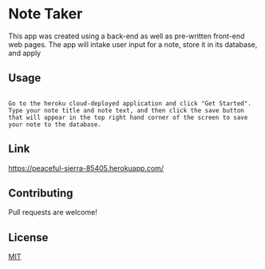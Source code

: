 # Note Taker

This app was created using a back-end as well as pre-written front-end web pages. The app will intake user input for a note, store it in its database, and apply 



## Usage

```

Go to the heroku cloud-deployed application and click "Get Started". Type your note title and note text, and then click the save button that will appear in the top right hand corner of the screen to save your note to the database. 
```

## Link

https://peaceful-sierra-85405.herokuapp.com/

## Contributing

Pull requests are welcome!

## License

[MIT](https://choosealicense.com/licenses/mit/)
